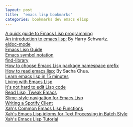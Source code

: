 ```yaml
---
layout: post
title:  "emacs lisp bookmarks"
categories: bookmarks dev emacs elisp
---
```

[A quick guide to Emacs Lisp programming](https://github.com/kinghom/elisp-guide)  
[An introduction to emacs lisp:](http://harryrschwartz.com/2014/04/08/an-introduction-to-emacs-lisp.html) By Harry Schwartz.  
[eldoc-mode](http://www.emacswiki.org/emacs/ElDoc)  
[Emacs Lisp Guide](https://github.com/abo-abo/elisp-guide)  
[Emacs symbol notation](http://www.emacswiki.org/emacs/EmacsSymbolNotation)  
[find-library](http://www.emacswiki.org/emacs/find-library.el)  
[How to choose Emacs Lisp package namespace prefix](https://yoo2080.wordpress.com/2013/09/22/how-to-choose-emacs-lisp-package-namespace-prefix)  
[How to read emacs lisp:](http://emacslife.com/how-to-read-emacs-lisp.html) By Sacha Chua.  
[Learn emacs lisp in 15 minutes](http://bzg.fr/learn-emacs-lisp-in-15-minutes.html)  
[Living with Emacs Lisp](https://yoo2080.wordpress.com/2013/08/07/living-with-emacs-lisp)  
[It's not hard to edit Lisp code](https://yoo2080.wordpress.com/2014/07/20/it-is-not-hard-to-edit-lisp-code/)  
[Read Lisp, Tweak Emacs](http://emacslife.com/how-to-read-emacs-lisp.html)  
[Slime-style navigation for Emacs Lisp](https://github.com/purcell/elisp-slime-nav)  
[Writing a Spotify Client](https://www.youtube.com/watch?v=XjKtkEMUYGc&feature=youtu.be)  
[Xah's Common Emacs Lisp Functions](http://ergoemacs.org/emacs/elisp_common_functions.html)  
[Xah's Emacs Lisp idioms for Text Processing in Batch Style](http://ergoemacs.org/emacs/elisp_idioms_batch.html)  
[Xah's Emacs Lisp Tutorial](http://ergoemacs.org/emacs/elisp.html)  
